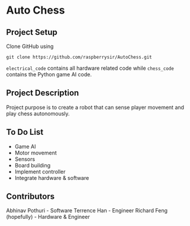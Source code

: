 # Auto Chess #

## Project Setup ##

Clone GitHub using

`git clone https://github.com/raspberrysir/AutoChess.git`

`electrical_code` contains all hardware related code while `chess_code` contains the Python game AI code.

## Project Description ##

Project purpose is to create a robot that can sense player movement and play chess autonomously.

## To Do List ##

- Game AI
- Motor movement
- Sensors
- Board building
- Implement controller
- Integrate hardware & software


## Contributors ##

Abhinav Pothuri - Software
Terrence Han - Engineer
Richard Feng (hopefully) - Hardware & Engineer
